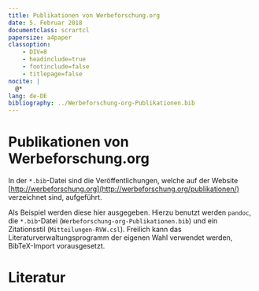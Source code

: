 ```yaml
---
title: Publikationen von Werbeforschung.org
date: 5. Februar 2018
documentclass: scrartcl
papersize: a4paper
classoption:
    - DIV=8
    - headinclude=true
    - footinclude=false
    - titlepage=false
nocite: |
  @*
lang: de-DE
bibliography: ../Werbeforschung-org-Publikationen.bib
---
```


# Publikationen von Werbeforschung.org

In der `*.bib`-Datei sind die Veröffentlichungen, welche auf der Website [http://werbeforschung.org](http://werbeforschung.org/publikationen/) verzeichnet sind, aufgeführt.

Als Beispiel werden diese hier ausgegeben. Hierzu benutzt werden `pandoc`, die `*.bib`-Datei (`Werbeforschung-org-Publikationen.bib`) und ein Zitationsstil (`Mitteilungen-RVW.csl`). Freilich kann das Literaturverwaltungsprogramm der eigenen Wahl verwendet werden, BibTeX-Import vorausgesetzt.

# Literatur
